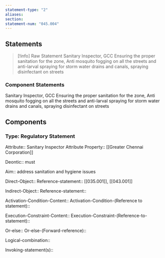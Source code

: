 ```yaml
---
statement-type: "2"
aliases: 
section: 
statement-num: "045.004"
---
```

## Statements 
> [!info] Raw Statement
> Sanitary Inspector, GCC 
Ensuring the proper sanitation for the zone, Anti mosquito fogging on all the streets and anti-larval spraying for storm water drains and canals, spraying disinfectant on streets 
> 

### Component Statements
Sanitary Inspector, GCC 
Ensuring the proper sanitation for the zone, Anti mosquito fogging on all the streets and anti-larval spraying for storm water drains and canals, spraying disinfectant on streets 
## Components
### Type: Regulatory Statement
Attribute:: Sanitary Inspector
	Attribute Property:: [[Greater Chennai Corporation]]

Deontic:: must

Aim:: address sanitation and hygiene issues 

Direct-Object::
	Reference-statement:: [[035.001]], [[043.001]]

Indirect-Object::
	Reference-statement::

Activation-Condition-Content::
	Activation-Condition-(Reference to statement)::

Execution-Constraint-Content::
	Execution-Constraint-(Reference-to-statement)::

Or-else::
	Or-else-(Forward-reference)::

Logical-combination::

Invoking-statement(s)::